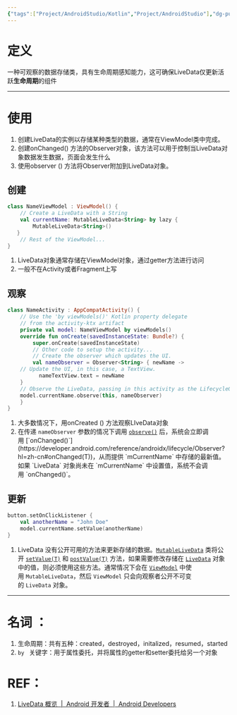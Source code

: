 ```yaml
---
{"tags":["Project/AndroidStudio/Kotlin","Project/AndroidStudio"],"dg-publish":true,"permalink":"/Project/AndroidStudio/LiveData/","dgPassFrontmatter":true}
---
```


# 定义
一种可观察的数据存储类，具有生命周期感知能力，这可确保LiveData仅更新活跃**生命周期**的组件

---
# 使用
1. 创建LiveData的实例以存储某种类型的数据，通常在ViewModel类中完成。
2. 创建onChanged() 方法的Observer对象，该方法可以用于控制当LiveData对象数据发生数据，页面会发生什么
3. 使用observer () 方法将Observer附加到LiveData对象。
## 创建
```kotlin
class NameViewModel : ViewModel() {    
	// Create a LiveData with a String    
	val currentName: MutableLiveData<String> by lazy {
        MutableLiveData<String>()    
   }    
	// Rest of the ViewModel...  
}
```
1. LiveData对象通常存储在ViewModel对象，通过getter方法进行访问
2. 一般不在Activity或者Fragment上写
## 观察
```kotlin
class NameActivity : AppCompatActivity() {    
	// Use the 'by viewModels()' Kotlin property delegate    
	// from the activity-ktx artifact    
	private val model: NameViewModel by viewModels()
	override fun onCreate(savedInstanceState: Bundle?) {
		super.onCreate(savedInstanceState)        
	    // Other code to setup the activity...        
	    // Create the observer which updates the UI.        
		val nameObserver = Observer<String> { newName ->            
	// Update the UI, in this case, a TextView.            
		  nameTextView.text = newName        
	}      
	// Observe the LiveData, passing in this activity as the LifecycleOwner and the observer.
	model.currentName.observe(this, nameObserver)    
	}  
}
```
1. 大多数情况下，用onCreated () 方法观察LIveData对象
2. 在传递 `nameObserver` 参数的情况下调用 [`observe()`](https://developer.android.com/reference/androidx/lifecycle/LiveData?hl=zh-cn#observe(androidx.lifecycle.LifecycleOwner,%0Aandroidx.lifecycle.Observer%3CT%3E)) 后，系统会立即调用 [`onChanged()`](https://developer.android.com/reference/androidx/lifecycle/Observer?hl=zh-cn#onChanged(T))，从而提供 `mCurrentName` 中存储的最新值。如果 `LiveData` 对象尚未在 `mCurrentName` 中设置值，系统不会调用 `onChanged()`。
## 更新
```kotlin
button.setOnClickListener {    
	val anotherName = "John Doe"    
	model.currentName.setValue(anotherName)  
}
```
1. LiveData 没有公开可用的方法来更新存储的数据。[`MutableLiveData`](https://developer.android.com/reference/androidx/lifecycle/MutableLiveData?hl=zh-cn) 类将公开 [`setValue(T)`](https://developer.android.com/reference/androidx/lifecycle/MutableLiveData?hl=zh-cn#setValue(T)) 和 [`postValue(T)`](https://developer.android.com/reference/androidx/lifecycle/MutableLiveData?hl=zh-cn#postValue(T)) 方法，如果需要修改存储在 [`LiveData`](https://developer.android.com/reference/androidx/lifecycle/LiveData?hl=zh-cn) 对象中的值，则必须使用这些方法。通常情况下会在 [`ViewModel`](https://developer.android.com/reference/androidx/lifecycle/ViewModel?hl=zh-cn) 中使用 `MutableLiveData`，然后 `ViewModel` 只会向观察者公开不可变的 `LiveData` 对象。


---
# 名词 ：
1. 生命周期：共有五种：created，destroyed，initalized，resumed，started
2. `by ` 关键字：用于属性委托，并将属性的getter和setter委托给另一个对象
# REF：
1. [LiveData 概览  |  Android 开发者  |  Android Developers](https://developer.android.com/topic/libraries/architecture/livedata?hl=zh-cn)